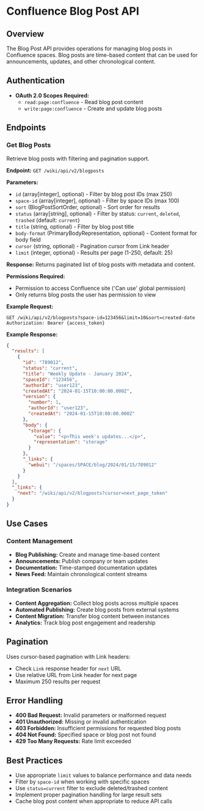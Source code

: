 # Confluence Blog Post API

## Overview
The Blog Post API provides operations for managing blog posts in Confluence spaces. Blog posts are time-based content that can be used for announcements, updates, and other chronological content.

## Authentication
- **OAuth 2.0 Scopes Required:**
  - `read:page:confluence` - Read blog post content
  - `write:page:confluence` - Create and update blog posts

## Endpoints

### Get Blog Posts
Retrieve blog posts with filtering and pagination support.

**Endpoint:** `GET /wiki/api/v2/blogposts`

**Parameters:**
- `id` (array[integer], optional) - Filter by blog post IDs (max 250)
- `space-id` (array[integer], optional) - Filter by space IDs (max 100)  
- `sort` (BlogPostSortOrder, optional) - Sort order for results
- `status` (array[string], optional) - Filter by status: `current`, `deleted`, `trashed` (default: `current`)
- `title` (string, optional) - Filter by blog post title
- `body-format` (PrimaryBodyRepresentation, optional) - Content format for body field
- `cursor` (string, optional) - Pagination cursor from Link header
- `limit` (integer, optional) - Results per page (1-250, default: 25)

**Response:** Returns paginated list of blog posts with metadata and content.

**Permissions Required:**
- Permission to access Confluence site ('Can use' global permission)
- Only returns blog posts the user has permission to view

**Example Request:**
```http
GET /wiki/api/v2/blogposts?space-id=123456&limit=10&sort=created-date
Authorization: Bearer {access_token}
```

**Example Response:**
```json
{
  "results": [
    {
      "id": "789012",
      "status": "current",
      "title": "Weekly Update - January 2024",
      "spaceId": "123456",
      "authorId": "user123",
      "createdAt": "2024-01-15T10:00:00.000Z",
      "version": {
        "number": 1,
        "authorId": "user123",
        "createdAt": "2024-01-15T10:00:00.000Z"
      },
      "body": {
        "storage": {
          "value": "<p>This week's updates...</p>",
          "representation": "storage"
        }
      },
      "_links": {
        "webui": "/spaces/SPACE/blog/2024/01/15/789012"
      }
    }
  ],
  "_links": {
    "next": "/wiki/api/v2/blogposts?cursor=next_page_token"
  }
}
```

## Use Cases

### Content Management
- **Blog Publishing:** Create and manage time-based content
- **Announcements:** Publish company or team updates
- **Documentation:** Time-stamped documentation updates
- **News Feed:** Maintain chronological content streams

### Integration Scenarios
- **Content Aggregation:** Collect blog posts across multiple spaces
- **Automated Publishing:** Create blog posts from external systems
- **Content Migration:** Transfer blog content between instances
- **Analytics:** Track blog post engagement and readership

## Pagination
Uses cursor-based pagination with Link headers:
- Check `Link` response header for `next` URL
- Use relative URL from Link header for next page
- Maximum 250 results per request

## Error Handling
- **400 Bad Request:** Invalid parameters or malformed request
- **401 Unauthorized:** Missing or invalid authentication
- **403 Forbidden:** Insufficient permissions for requested blog posts
- **404 Not Found:** Specified space or blog post not found
- **429 Too Many Requests:** Rate limit exceeded

## Best Practices
- Use appropriate `limit` values to balance performance and data needs
- Filter by `space-id` when working with specific spaces
- Use `status=current` filter to exclude deleted/trashed content
- Implement proper pagination handling for large result sets
- Cache blog post content when appropriate to reduce API calls

